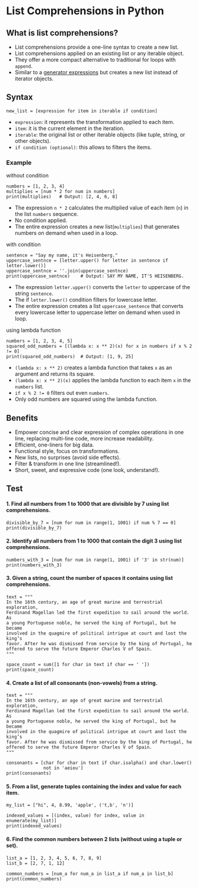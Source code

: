 # List Comprehensions in Python

## What is list comprehensions?
- List comprehensions provide a one-line syntax to create a new list.
- List comprehensions applied on an existing list or any iterable object.
- They offer a more compact alternative to traditional for loops with `append`.
- Similar to a [generator expressions](../002__generator_expressions/) but creates a new list instead of iterator objects.

## Syntax
```
new_list = [expression for item in iterable if condition]
```
- `expression`: it represents the transformation applied to each item.
- `item`: it is the current element in the iteration.
- `iterable`:  the original list or other iterable objects (like tuple, string, or other objects).
- `if condition (optional)`: this allows to filters the items.

### Example
without condition
```
numbers = [1, 2, 3, 4]
multiplies = [num * 2 for num in numbers]
print(multiplies)   # Output: [2, 4, 6, 8]
```
- The expression `n * 2` calculates the multiplied value of each item (`n`) in the list `numbers` sequence.
- No condition applied.
- The entire expression creates a new list(`multiplies`) that generates numbers on demand when used in a loop.

with condition

```
sentence = "Say my name, it's Heisenberg."
uppercase_sentnce = [letter.upper() for letter in sentence if letter.lower()]
uppercase_sentnce = ''.join(uppercase_sentnce)
print(uppercase_sentnce)    # Output: SAY MY NAME, IT'S HEISENBERG.
```
- The expression `letter.upper()` converts the `letter` to uppercase of the string `sentence`.
- The if `letter.lower()` condition filters for lowercase letter.
- The entire expression creates a list `uppercase_sentence` that converts every lowercase letter to uppercase letter on demand when used in loop.

using lambda function
```
numbers = [1, 2, 3, 4, 5]
squared_odd_numbers = [(lambda x: x ** 2)(x) for x in numbers if x % 2 != 0]
print(squared_odd_numbers)  # Output: [1, 9, 25]
```
- `(lambda x: x ** 2)` creates a lambda function that takes `x` as an argument and returns its square.
- `(lambda x: x ** 2)(x)` applies the lambda function to each item `x` in the `numbers` list.
- `if x % 2 != 0` filters out even `numbers`.
- Only odd numbers are squared using the lambda function.

## Benefits
- Empower concise and clear expression of complex operations in one line, replacing multi-line code, more increase readability.
- Efficient, one-liners for big data.
- Functional style, focus on transformations.
- New lists, no surprises (avoid side effects).
- Filter & transform in one line (streamlined!).
- Short, sweet, and expressive code (one look, understand!).

## Test
#### 1. Find all numbers from 1 to 1000 that are divisible by 7 using list comprehensions.
```
divisible_by_7 = [num for num in range(1, 1001) if num % 7 == 0]
print(divisible_by_7)
```

#### 2. Identify all numbers from 1 to 1000 that contain the digit 3 using list comprehensions.
```
numbers_with_3 = [num for num in range(1, 1001) if '3' in str(num)]
print(numbers_with_3)
```

#### 3. Given a string, count the number of spaces it contains using list comprehensions.
```
text = """
In the 16th century, an age of great marine and terrestrial exploration, 
Ferdinand Magellan led the first expedition to sail around the world. As 
a young Portuguese noble, he served the king of Portugal, but he became 
involved in the quagmire of political intrigue at court and lost the king’s 
favor. After he was dismissed from service by the king of Portugal, he 
offered to serve the future Emperor Charles V of Spain.
"""

space_count = sum([1 for char in text if char == ' '])
print(space_count)
```

#### 4. Create a list of all consonants (non-vowels) from a string.
```
text = """
In the 16th century, an age of great marine and terrestrial exploration, 
Ferdinand Magellan led the first expedition to sail around the world. As 
a young Portuguese noble, he served the king of Portugal, but he became 
involved in the quagmire of political intrigue at court and lost the king’s 
favor. After he was dismissed from service by the king of Portugal, he 
offered to serve the future Emperor Charles V of Spain.
"""

consonants = [char for char in text if char.isalpha() and char.lower()
              not in 'aeiou']
print(consonants)
```

#### 5. From a list, generate tuples containing the index and value for each item.
```
my_list = ["hi", 4, 8.99, 'apple', ('t,b', 'n')]

indexed_values = [(index, value) for index, value in enumerate(my_list)]
print(indexed_values)
```

#### 6. Find the common numbers between 2 lists (without using a tuple or set).
```
list_a = [1, 2, 3, 4, 5, 6, 7, 8, 9]
list_b = [2, 7, 1, 12]

common_numbers = [num_a for num_a in list_a if num_a in list_b]
print(common_numbers)
```
